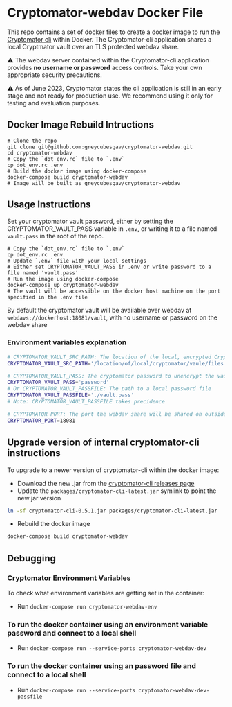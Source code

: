 # Cryptomator-webdav Docker File
This repo contains a set of docker files to create a docker image to run the [Cryptomator cli](https://github.com/cryptomator/cli) within Docker.
The Cryptomator-cli application shares a local Cryptmator vault over an TLS protected webdav share.

:warning: The webdav server contained within the Cryptomator-cli application provides **no username or password** access controls. Take your own appropriate security precautions.

:warning: As of June 2023, Cryptomator states the cli application is still in an early stage and not ready for production use. We recommend using it only for testing and evaluation purposes.

## Docker Image Rebuild Intructions


```shell
# Clone the repo
git clone git@github.com:greycubesgav/cryptomator-webdav.git
cd cryptomator-webdav
# Copy the `dot_env.rc` file to `.env`
cp dot_env.rc .env
# Build the docker image using docker-compose
docker-compose build cryptomator-webdav
# Image will be built as greycubesgav/cryptomator-webdav
```

## Usage Instructions


Set your cryptomator vault password, either by setting the CRYPTOMATOR_VAULT_PASS variable in `.env`, or writing it to a file named `vault.pass` in the root of the repo.

```shell
# Copy the `dot_env.rc` file to `.env`
cp dot_env.rc .env
# Update `.env` file with your local settings
# Either set CRYPTOMATOR_VAULT_PASS in .env or write password to a file named 'vault.pass'
# Run the image using docker-compose
docker-compose up cryptomator-webdav
# The vault will be accessible on the docker host machine on the port specified in the .env file
```
By default the cryptomator vault will be available over webdav at `webdavs://dockerhost:18081/vault`, with no username or password on the webdav share

### Environment variables explanation

```bash
# CRYPTOMATOR_VAULT_SRC_PATH: The location of the local, encrypted Cryptomator files
CRYPTOMATOR_VAULT_SRC_PATH='/location/of/local/cryptomator/vaule/files'

# CRYPTOMATOR_VAULT_PASS: The cryptomator password to unencrypt the vault
CRYPTOMATOR_VAULT_PASS='password'
# Or CRYPTOMATOR_VAULT_PASSFILE: The path to a local password file
CRYPTOMATOR_VAULT_PASSFILE='./vault.pass'
# Note: CRYPTOMATOR_VAULT_PASSFILE takes precidence

# CRYPTOMATOR_PORT: The port the webdav share will be shared on outside the container, used in docker-compose when running the container
CRYPTOMATOR_PORT=18081
```

## Upgrade version of internal cryptomator-cli instructions
To upgrade to a newer version of cryptomator-cli within the docker image:

* Download the new .jar from the [cryptomator-cli releases page](https://github.com/cryptomator/cli/releases)
* Update the `packages/cryptomator-cli-latest.jar` symlink to point the new jar version
```bash
ln -sf cryptomator-cli-0.5.1.jar packages/cryptomator-cli-latest.jar
```
* Rebuild the docker image
```bash
docker-compose build cryptomator-webdav
```

## Debugging

### Cryptomator Environment Variables
To check what environment variables are getting set in the container:
* Run `docker-compose run cryptomator-webdav-env`

### To run the docker container using an environment variable password and connect to a local shell
* Run `docker-compose run --service-ports cryptomator-webdav-dev`

### To run the docker container using an password file and connect to a local shell
* Run `docker-compose run --service-ports cryptomator-webdav-dev-passfile`
